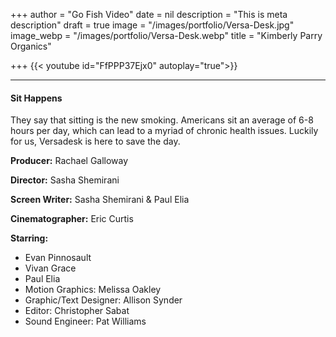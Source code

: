 +++
author = "Go Fish Video"
date = nil
description = "This is meta description"
draft = true
image = "/images/portfolio/Versa-Desk.jpg"
image_webp = "/images/portfolio/Versa-Desk.webp"
title = "Kimberly Parry Organics"

+++
{{< youtube id="FfPPP37Ejx0" autoplay="true">}}

***

#### Sit Happens

They say that sitting is the new smoking. Americans sit an average of 6-8 hours per day, which can lead to a myriad of chronic health issues. Luckily for us, Versadesk is here to save the day.

**Producer:** Rachael Galloway

**Director:** Sasha Shemirani

**Screen Writer:** Sasha Shemirani & Paul Elia

**Cinematographer:** Eric Curtis

**Starring:**

* Evan Pinnosault
* Vivan Grace
* Paul Elia
* Motion Graphics: Melissa Oakley
* Graphic/Text Designer: Allison Synder
* Editor: Christopher Sabat
* Sound Engineer: Pat Williams